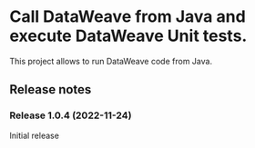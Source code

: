 # Call DataWeave from Java and execute DataWeave Unit tests.

This project allows to run DataWeave code from Java. 




## Release notes

### Release 1.0.4 (2022-11-24)


Initial release
